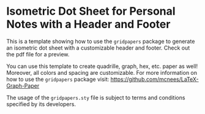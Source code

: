 # Isometric Dot Sheet for Personal Notes with a Header and Footer

This is a template showing how to use the `gridpapers` package to generate an isometric dot sheet with a customizable header and footer. Check out the pdf file for a preview.

You can use this template to create quadrille, graph, hex, etc. paper as well! Moreover, all colors and spacing are customizable. For more information on how to use the `gridpapers` package visit: https://github.com/mcnees/LaTeX-Graph-Paper

The usage of the `gridpapers.sty` file is subject to terms and conditions specified by its developers.
